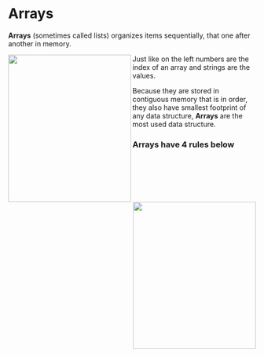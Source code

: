 # Arrays

**Arrays** (sometimes called lists) organizes items sequentially, that one after another in memory.

<img align="left" src="https://i.imgur.com/cXX7kY9.png" width="250" height="300" style="display:block">

Just like on the left numbers are the index of an array and strings are the values.

Because they are stored in contiguous memory that is in order, they also have smallest footprint of any data structure, **Arrays** are the most used data structure.

### Arrays have 4 rules below

<img align="right" src="https://i.imgur.com/BQDx6z9.png" width="250" height="300" style="display:block">
